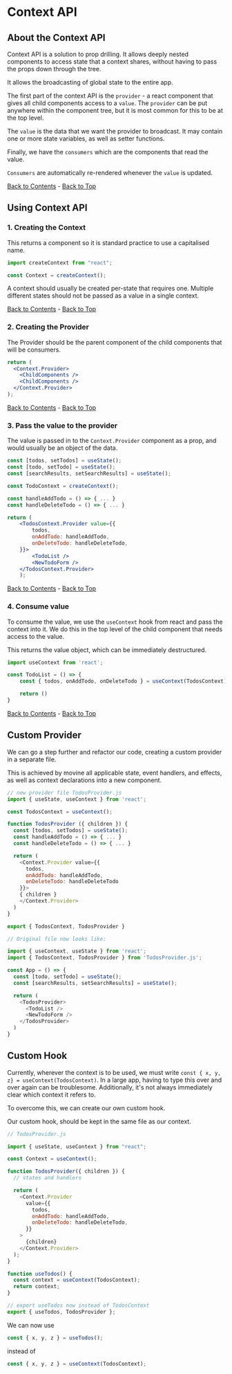 # Context API

## About the Context API

Context API is a solution to prop drilling. It allows deeply nested components to access state that a context shares, without having to pass the props down through the tree.

It allows the broadcasting of global state to the entire app.

The first part of the context API is the `provider` - a react component that gives all child components access to a `value`. The `provider` can be put anywhere within the component tree, but it is most common for this to be at the top level.

The `value` is the data that we want the provider to broadcast. It may contain one or more state variables, as well as setter functions.

Finally, we have the `consumers` which are the components that read the value.

`Consumers` are automatically re-rendered whenever the `value` is updated.

[Back to Contents](./README.md) - [Back to Top](#)

## Using Context API

### 1. Creating the Context

This returns a component so it is standard practice to use a capitalised name.

```js
import createContext from "react";

const Context = createContext();
```

A context should usually be created per-state that requires one. Multiple different states should not be passed as a value in a single context.

[Back to Contents](./README.md) - [Back to Top](#)

### 2. Creating the Provider

The Provider should be the parent component of the child components that will be consumers.

```jsx
return (
  <Context.Provider>
    <ChildComponents />
    <ChildComponents />
  </Context.Provider>
);
```

[Back to Contents](./README.md) - [Back to Top](#)

### 3. Pass the value to the provider

The value is passed in to the `Context.Provider` component as a prop, and would usually be an object of the data.

```jsx
const [todos, setTodos] = useState();
const [todo, setTodo] = useState();
const [searchResults, setSearchResults] = useState();

const TodoContext = createContext();

const handleAddTodo = () => { ... }
const handleDeleteTodo = () => { ... }

return (
    <TodosContext.Provider value={{
        todos,
        onAddTodo: handleAddTodo,
        onDeleteTodo: handleDeleteTodo,
    }}>
        <TodoList />
        <NewTodoForm />
    </TodosContext.Provider>
    );
```

[Back to Contents](./README.md) - [Back to Top](#)

### 4. Consume value

To consume the value, we use the `useContext` hook from react and pass the context into it. We do this in the top level of the child component that needs access to the value.

This returns the value object, which can be immediately destructured.

```jsx
import useContext from 'react';

const TodoList = () => {
    const { todos, onAddTodo, onDeleteTodo } = useContext(TodosContext)

    return ()
}

```

[Back to Contents](./README.md) - [Back to Top](#)

## Custom Provider

We can go a step further and refactor our code, creating a custom provider in a separate file.

This is achieved by movine all applicable state, event handlers, and effects, as well as context declarations into a new component.

```js
// new provider file TodosProvider.js
import { useState, useContext } from 'react';

const TodosContext = useContext();

function TodosProvider ({ children }) {
  const [todos, setTodos] = useState();
  const handleAddTodo = () => { ... }
  const handleDeleteTodo = () => { ... }

  return (
    <Context.Provider value={{
      todos,
      onAddTodo: handleAddTodo,
      onDeleteTodo: handleDeleteTodo
    }}>
    { children }
    </Context.Provider>
  )
}

export { TodosContext, TodosProvider }

// Original file now looks like:

import { useContext, useState } from 'react';
import { TodosContext, TodosProvider } from 'TodosProvider.js';

const App = () => {
  const [todo, setTodo] = useState();
  const [searchResults, setSearchResults] = useState();

  return (
    <TodosProvider>
      <TodoList />
      <NewTodoForm />
    </TodosProvider>
  )
}
```

## Custom Hook

Currently, wherever the context is to be used, we must write `const { x, y, z} = useContext(TodosContext)`. In a large app, having to type this over and over again can be troublesome. Additionally, it's not always immediately clear which context it refers to.

To overcome this, we can create our own custom hook.

Our custom hook, should be kept in the same file as our context.

```js
// TodosProvider.js

import { useState, useContext } from "react";

const Context = useContext();

function TodosProvider({ children }) {
  // states and handlers

  return (
    <Context.Provider
      value={{
        todos,
        onAddTodo: handleAddTodo,
        onDeleteTodo: handleDeleteTodo,
      }}
    >
      {children}
    </Context.Provider>
  );
}

function useTodos() {
  const context = useContext(TodosContext);
  return context;
}

// export useTodos now instead of TodosContext
export { useTodos, TodosProvider };
```

We can now use

```js
const { x, y, z } = useTodos();
```

instead of

```js
const { x, y, z } = useContext(TodosContext);
```

